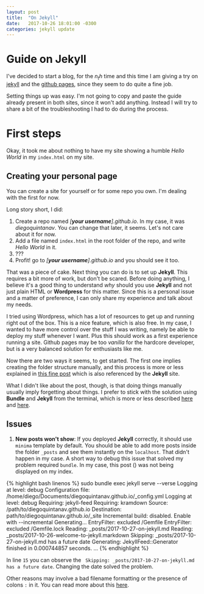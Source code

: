```yaml
---
layout: post
title:  "On Jekyll"
date:   2017-10-26 18:01:00 -0300
categories: jekyll update
---
```

# Guide on Jekyll

I've decided to start a blog, for the $n_th$ time and this time I am giving a try on [jekyll](https://jekyllrb.com/) and the [github pages](https://pages.github.com), since they seem to do quite a fine job.

Setting things up was easy. I'm not going to copy and paste the guide already present in both sites, since it won't add anything. Instead I will try to share a bit of the troubleshooting I had to do during the process.

# First steps

Okay, it took me about nothing to have my site showing a humble *Hello World* in my ```index.html``` on my site.

## Creating your personal page

You can create a site for yourself or for some repo you own. I'm dealing with the first for now. 

Long story short, I did:

1.  Create a repo named *[**your username**].github.io*. In my case, it was *diegoquintanav*. You can change that later, it seems. Let's not care about it for now.
2.  Add a file named ```index.html``` in the root folder of the repo, and write *Hello World* in it.
3.  ???
1.  Profit! go to *[**your username**].github.io* and you should see it too.

That was a piece of cake. Next thing you can do is to set up **Jekyll**. This requires a bit more of work, but don't be scared. 
Before doing anything, I believe it's a good thing to understand *why* should you use **Jekyll** and not just plain HTML or **Wordpress** for this matter. Since this is a personal issue and a matter of preference, I can only share my experience and talk about my needs.

I tried using Wordpress, which has a lot of resources to get up and running right out of the box. This is a nice feature, which is also free. In my case, I wanted to have more control over the stuff I was writing, namely be able to deploy my stuff whenever I want. Plus this should work as a first experience running a site. Github pages may be too *vanilla* for the hardcore developer, but is a very balanced solution for enthusiasts like me.

Now there are two ways it seems, to get started. The first one implies creating the folder structure manually, and this process is more or less explained in [this fine post](http://jmcglone.com/guides/github-pages/) which is also referenced by the **Jekyll** site. 

What I didn't like about the post, though, is that doing things manually usually imply forgetting about things. I prefer to stick with the solution using **Bundle** and **Jekyll** from the terminal, which is more or less described [here](https://jekyllrb.com/docs/installation/) and [here](https://jekyllrb.com/docs/quickstart/). 

## Issues

1.  **New posts won't show**: If you deployed **Jekyll** correctly, it should use ```minima``` template by default. You should be able to add more posts inside the folder ```_posts``` and see them instantly on the ```localhost```. That didn't happen in my case. A short way to debug this issue that solved my problem required ```bundle```. In my case, this post () was not being displayed on my index. 

{% highlight bash linenos %}
sudo bundle exec jekyll serve --verse 
  Logging at level: debug
Configuration file: /home/diego/Documents/diegoquintanav.github.io/_config.yml
  Logging at level: debug
         Requiring: jekyll-feed
         Requiring: kramdown
            Source: /path/to/diegoquintanav.github.io
       Destination: path/to/diegoquintanav.github.io/_site
 Incremental build: disabled. Enable with --incremental
      Generating... 
       EntryFilter: excluded /Gemfile
       EntryFilter: excluded /Gemfile.lock
           Reading: _posts/2017-10-27-on-jekyll.md
           Reading: _posts/2017-10-26-welcome-to-jekyll.markdown
          Skipping: _posts/2017-10-27-on-jekyll.md has a future date
        Generating: JekyllFeed::Generator finished in 0.000744857 seconds.
...
{% endhighlight %}

In line ```15``` you can observe the ``` Skipping: _posts/2017-10-27-on-jekyll.md has a future date```. Changing the date solved the problem.

Other reasons may involve a bad filename formatting or the presence of colons ```:``` in it. You can read more about this [here](https://stackoverflow.com/questions/30625044/jekyll-post-not-generated).





